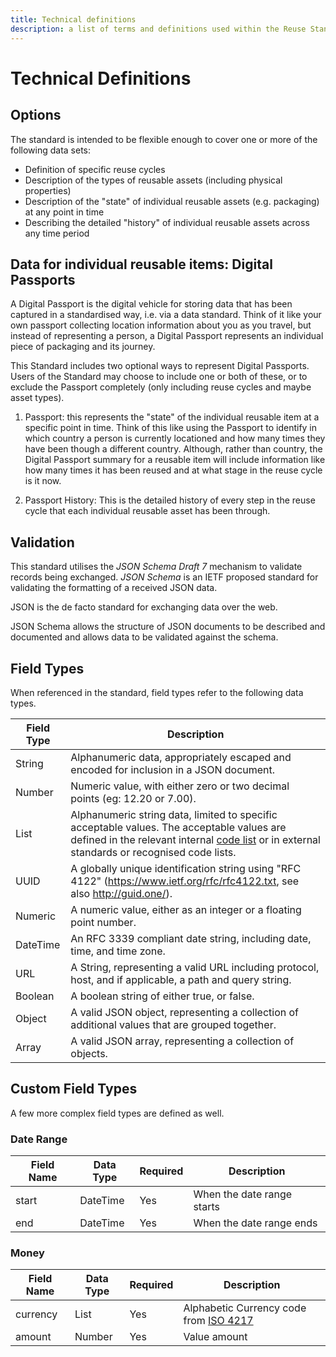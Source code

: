 ```yaml
---
title: Technical definitions
description: a list of terms and definitions used within the Reuse Standard.
---
```


# Technical Definitions

## Options

 The standard is intended to be flexible enough to cover one or more of the following data sets:

 - Definition of specific reuse cycles
 - Description of the types of reusable assets (including physical properties)
 - Description of the "state" of individual reusable assets (e.g. packaging) at any point in time
 - Describing the detailed "history" of individual reusable assets across any time period

## Data for individual reusable items: Digital Passports

A Digital Passport is the digital vehicle for storing data that has been captured in a standardised way, i.e. via a data standard. Think of it like your own passport collecting location information about you as you travel, but instead of representing a person, a Digital Passport represents an individual piece of packaging and its journey.

This Standard includes two optional ways to represent Digital Passports. Users of the Standard may choose to include one or both of these, or to exclude the Passport completely (only including reuse cycles and maybe asset types).

1. Passport: this represents the "state" of the individual reusable item at a specific point in time. Think of this like using the Passport to identify in which country a person is currently locationed and how many times they have been though a different country. Although, rather than country, the Digital Passport summary for a reusable item will include information like how many times it has been reused and at what stage in the reuse cycle is it now.

1. Passport History: This is the detailed history of every step in the reuse cycle that each individual reusable asset has been through.

## Validation

This standard utilises the *JSON Schema Draft 7* mechanism to validate records being exchanged. *JSON Schema* is an IETF proposed standard for validating the formatting of a received JSON data.

JSON is the de facto standard for exchanging data over the web.

JSON Schema allows the structure of JSON documents to be described and documented and allows data to be validated against the schema. 

## Field Types

When referenced in the standard, field types refer to the following data types.

Field Type | Description
---------- | -----------
String|Alphanumeric data, appropriately escaped and encoded for inclusion in a JSON document. 
Number|Numeric value, with either zero or two decimal points (eg: 12.20 or 7.00). 
List|Alphanumeric string data, limited to specific acceptable values. The acceptable values are defined in the relevant internal [code list](./../4_Code_Lists/4_1_Code_Lists.md) or in external standards or recognised code lists.
UUID|A globally unique identification string using "RFC 4122" (https://www.ietf.org/rfc/rfc4122.txt, see also http://guid.one/).
Numeric|A numeric value, either as an integer or a  floating point number.
DateTime|An RFC 3339 compliant date string, including date, time, and time zone.
URL|A String, representing a valid URL including protocol, host, and if applicable, a path and query string.
Boolean|A boolean string of either true, or false.
Object|A valid JSON object, representing a collection of additional values that are grouped together.
Array|A valid JSON array, representing a collection of objects.

## Custom Field Types

A few more complex field types are defined as well.

### Date Range

Field Name | Data Type | Required | Description
---------- | --------- | -------- | -----------
start|DateTime|Yes|When the date range starts
end|DateTime|Yes|When the date range ends

### Money

Field Name | Data Type | Required | Description
---------- | --------- | -------- | -----------
currency|List|Yes|Alphabetic Currency code from [ISO 4217](https://www.iso.org/iso-4217-currency-codes.html)|
amount|Number|Yes|Value amount|
